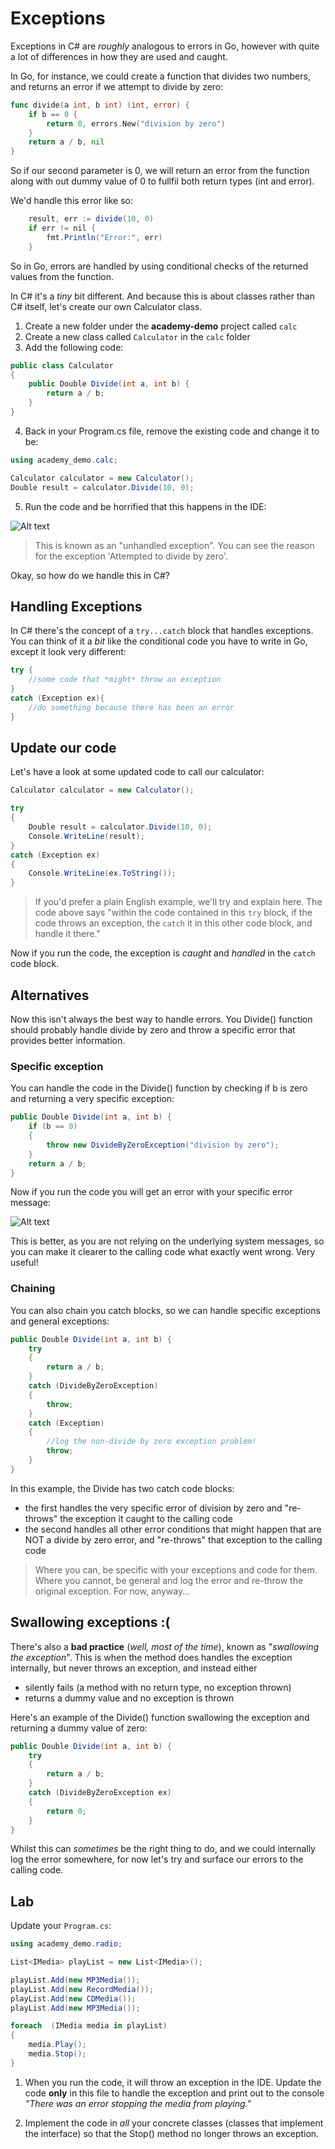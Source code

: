 # Exceptions

Exceptions in C# are *roughly* analogous to errors in Go, however with quite a lot of differences in how they are used and caught.

In Go, for instance, we could create a function that divides two numbers, and returns an error if we attempt to divide by zero:

```go
func divide(a int, b int) (int, error) {
    if b == 0 {
        return 0, errors.New("division by zero")
    }
    return a / b, nil
}
```

So if our second parameter is 0, we will return an error from the function along with out dummy value of 0 to fullfil both return types (int and error).

We'd handle this error like so:

```c#
    result, err := divide(10, 0)
    if err != nil {
        fmt.Println("Error:", err)
    }
```

So in Go, errors are handled by using conditional checks of the returned values from the function.

In C# it's a *tiny* bit different. And because this is about classes rather than C# itself, let's create our own Calculator class.

1. Create a new folder under the **academy-demo** project called `calc`
2. Create a new class called `Calculator` in the `calc` folder
3. Add the following code:

```c#
public class Calculator
{
    public Double Divide(int a, int b) {  
        return a / b; 
    }
}
```

4. Back in your Program.cs file, remove the existing code and change it to be:

```c#
using academy_demo.calc;

Calculator calculator = new Calculator();
Double result = calculator.Divide(10, 0);
```

5. Run the code and be horrified that this happens in the IDE:

![Alt text](images/dividebyzero.PNG)

> This is known as an "unhandled exception". You can see the reason for the exception 'Attempted to divide by zero'.

Okay, so how do we handle this in C#?

## Handling Exceptions

In C# there's the concept of a `try...catch` block that handles exceptions. You can think of it a *bit* like the conditional code you have to write in Go, except it look very different:

```c#
try {
    //some code that *might* throw an exception
}
catch (Exception ex){
    //do something because there has been an error
}
```

## Update our code

Let's have a look at some updated code to call our calculator:

```c#
Calculator calculator = new Calculator();

try
{
    Double result = calculator.Divide(10, 0);
    Console.WriteLine(result);
}
catch (Exception ex)
{
    Console.WriteLine(ex.ToString());
}
```

> If you'd prefer a plain English example, we'll try and explain here. The code above says "within the code contained in this `try` block, if the code throws an exception, the `catch` it in this other code block, and handle it there."

Now if you run the code, the exception is *caught* and *handled* in the `catch` code block.

## Alternatives

Now this isn't always the best way to handle errors. You Divide() function should probably handle divide by zero and throw a specific error that provides better information.

### Specific exception

You can handle the code in the Divide() function by checking if b is zero and returning a very specific exception:

```c#
public Double Divide(int a, int b) {
    if (b == 0)
    {
        throw new DivideByZeroException("division by zero");
    }
    return a / b;
}
```

Now if you run the code you will get an error with your specific error message:

![Alt text](images/divzerospecific.PNG)

This is better, as you are not relying on the underlying system messages, so you can make it clearer to the calling code what exactly went wrong. Very useful!

### Chaining

You can also chain you catch blocks, so we can handle specific exceptions and general exceptions:

```c#
public Double Divide(int a, int b) {
    try
    {
        return a / b;
    }
    catch (DivideByZeroException)
    {
        throw;
    }
    catch (Exception)
    {
        //log the non-divide by zero exception problem!
        throw;
    }
}
```

In this example, the Divide has two catch code blocks:
- the first handles the very specific error of division by zero and "re-throws" the exception it caught to the calling code
- the second handles all other error conditions that might happen that are NOT a divide by zero error, and "re-throws" that exception to the calling code

> Where you can, be specific with your exceptions and code for them. Where you cannot, be general and log the error and re-throw the original exception. For now, anyway...

## Swallowing exceptions :( 
There's also a **bad practice** (*well, most of the time*), known as "*swallowing the exception*". This is when the method does handles the exception internally, but never throws an exception, and instead either 
- silently fails (a method with no return type, no exception thrown)
- returns a dummy value and no exception is thrown

Here's an example of the Divide() function swallowing the exception and returning a dummy value of zero:


```c#
public Double Divide(int a, int b) {
    try
    {
        return a / b;
    }
    catch (DivideByZeroException ex)
    {
        return 0;
    }
}
```

Whilst this can *sometimes* be the right thing to do, and we could internally log the error somewhere, for now let's try and surface our errors to the calling code.

## Lab

Update your `Program.cs`:

```c#
using academy_demo.radio;

List<IMedia> playList = new List<IMedia>();

playList.Add(new MP3Media());
playList.Add(new RecordMedia());
playList.Add(new CDMedia());
playList.Add(new MP3Media());

foreach  (IMedia media in playList)
{
    media.Play();
    media.Stop();
}
```

1. When you run the code, it will throw an exception in the IDE. Update the code **only** in this file to handle the exception and print out to the console *"There was an error stopping the media from playing."*

2. Implement the code in *all* your concrete classes (classes that implement the interface) so that the Stop() method no longer throws an exception.
